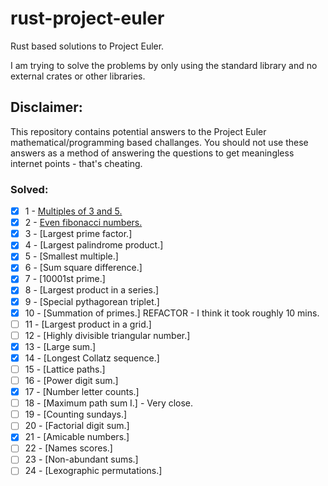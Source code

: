 # rust-project-euler
Rust based solutions to Project Euler.

I am trying to solve the problems by only using the standard library and no external crates or other libraries.

## Disclaimer:
This repository contains potential answers to the Project Euler mathematical/programming based challanges. You should not use these answers as a method of answering the questions to get meaningless internet points - that's cheating. 

### Solved:
- [x] 1 - [Multiples of 3 and 5.](multiples_of_3_and_5-1)
- [x] 2 - [Even fibonacci numbers.]()
- [x] 3 - [Largest prime factor.] 
- [x] 4 - [Largest palindrome product.]
- [x] 5 - [Smallest multiple.]
- [x] 6 - [Sum square difference.]
- [x] 7 - [10001st prime.]
- [x] 8 - [Largest product in a series.]
- [x] 9 - [Special pythagorean triplet.] 
- [x] 10 - [Summation of primes.] REFACTOR - I think it took roughly 10 mins.
- [ ] 11 - [Largest product in a grid.]
- [ ] 12 - [Highly divisible triangular number.]
- [x] 13 - [Large sum.]
- [x] 14 - [Longest Collatz sequence.]
- [ ] 15 - [Lattice paths.]
- [ ] 16 - [Power digit sum.]
- [x] 17 - [Number letter counts.]
- [ ] 18 - [Maximum path sum I.] - Very close.
- [ ] 19 - [Counting sundays.]
- [ ] 20 - [Factorial digit sum.]
- [x] 21 - [Amicable numbers.]
- [ ] 22 - [Names scores.]
- [ ] 23 - [Non-abundant sums.]
- [ ] 24 - [Lexographic permutations.]
